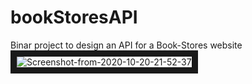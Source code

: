 # bookStoresAPI
Binar project to design an API for a Book-Stores website
<img src="https://i.ibb.co/7v7ChRK/Screenshot-from-2020-10-20-21-52-37.png" alt="Screenshot-from-2020-10-20-21-52-37" border="10">
